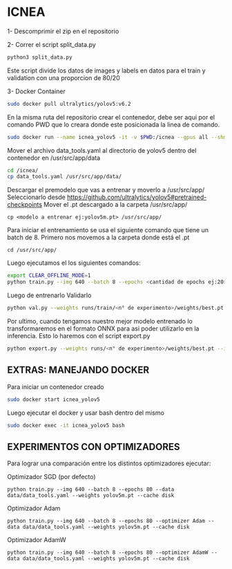 # ICNEA

1- Descomprimir el zip en el repositorio

2- Correr el script split_data.py


```bash
python3 split_data.py
```

Este script divide los datos de images y labels en datos para el train y validation con una proporcion de 80/20


3- Docker Container

```bash
sudo docker pull ultralytics/yolov5:v6.2

```

En la misma ruta del repositorio crear el contenedor, debe ser aqui por el comando PWD que lo creara donde este posicionada la linea de comando.

```bash
sudo docker run --name icnea_yolov5 -it -v $PWD:/icnea --gpus all --shm-size=8gb ultralytics/yolov5:v6.2

```

Mover el archivo data_tools.yaml al directorio de yolov5 dentro del contenedor en /usr/src/app/data

```bash
cd /icnea/
cp data_tools.yaml /usr/src/app/data/

```

Descargar el premodelo que vas a entrenar y moverlo a /usr/src/app/
Seleccionarlo desde https://github.com/ultralytics/yolov5#pretrained-checkpoints
Mover el .pt descargado a la carpeta /usr/src/app/

```
cp <modelo a entrenar ej:yolov5m.pt> /usr/src/app/
```

Para iniciar el entrenamiento se usa el siguiente comando que tiene un batch de 8. Primero nos movemos a la carpeta donde está el .pt
```
cd /usr/src/app/
```
Luego ejecutamos el los siguientes comandos:
```bash
export CLEAR_OFFLINE_MODE=1
python train.py --img 640 --batch 8 --epochs <cantidad de epochs ej:20> --data data/data_tools.yaml --weights <modelo a entrenar ej:yolov5m.pt> 

```

Luego de entrenarlo Validarlo

```bash
python val.py --weights runs/train/<n° de experimento>/weights/best.pt --data data/data_tools.yaml --batch 8 --img 640 --half

```
Por ultimo, cuando tengamos nuestro mejor modelo entrenado lo transformaremos en el formato ONNX para asi poder utilizarlo en la inferencia.
Esto lo haremos con el script export.py

```bash
python export.py --weights runs/<n° de experimento>/weights/best.pt --include onnx
```

## EXTRAS: MANEJANDO DOCKER

Para iniciar un contenedor creado

```bash
sudo docker start icnea_yolov5

```

Luego ejecutar el docker y usar bash dentro del mismo


```bash
sudo docker exec -it icnea_yolov5 bash

```

## EXPERIMENTOS CON OPTIMIZADORES

Para lograr una comparación entre los distintos optimizadores ejecutar:

Optimizador SGD (por defecto)
```
python train.py --img 640 --batch 8 --epochs 80 --data data/data_tools.yaml --weights yolov5m.pt --cache disk
```

Optimizador Adam
```
python train.py --img 640 --batch 8 --epochs 80 --optimizer Adam --data data/data_tools.yaml --weights yolov5m.pt --cache disk
```

Optimizador AdamW
```
python train.py --img 640 --batch 8 --epochs 80 --optimizer AdamW --data data/data_tools.yaml --weights yolov5m.pt --cache disk
```


